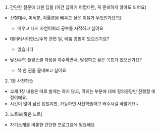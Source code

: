 
1. 간단한 질문에 대한 답들 (이건 답하기 어렵다면, 꼭 준비하지 않아도 되어요)
- 선형대수, 미적분, 확률론을 배우고 싶은 이유가 무엇인가요?요
    
    - 배우고 나서 자연어처리 공부를 시작하고 싶어요
    
    
- 데이터사이언스/수학 관련 일, 배움 경험이 있으신가요?
    
    - 없습니다
    
    
- 낯선수학 풀잎스쿨 과정을 이수하면서, 달성하고 싶은 목표가 있으신가요?
    
    - 책 한 권을 끝내보고 싶어요
    
    

2. 1장 사전학습
- 교재 1장 내용은 따로 발제는 하지 않고, 막히는 부분에 대해 질의응답만 진행할 예정이에요.
- 시간이 많이 남진 않았지만, 가능하면 사전학습하고 와주시길 바랄게요~



3. 노트북(혹은 노트)
- 자기소개를 비롯한 간단한 프로그램에 필요해요












